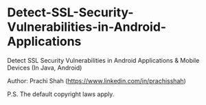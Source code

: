 # Detect-SSL-Security-Vulnerabilities-in-Android-Applications
Detect SSL Security Vulnerabilities in Android Applications &amp; Mobile Devices (In Java, Android)

Author: Prachi Shah (https://www.linkedin.com/in/prachisshah)

P.S. The default copyright laws apply.
